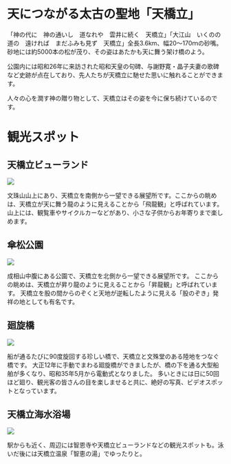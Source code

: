 # 天につながる太古の聖地「天橋立」

「神の代に　神の通いし　道なれや　雲井に続く　天橋立」「大江山　いくのの道の　遠ければ　まだふみも見ず　天橋立」全長3.6km、幅20～170ｍの砂嘴。 砂地には約5000本の松が茂り、その姿はあたかも天に舞う架け橋のよう。

公園内には昭和26年に来訪された昭和天皇の句碑、与謝野寛・晶子夫妻の歌碑など史跡が点在しており、先人たちが天橋立に馳せた思いに触れることができます。

人々の心を潤す神の贈り物として、天橋立はその姿を今に保ち続けているのです。

# 観光スポット

## 天橋立ビューランド
![](https://cdn.jsdelivr.net/gh/YAO-JIAYE/my_imgs_repo@main/imgs/20250717164640386.png)

文珠山山上にあり、天橋立を南側から一望できる展望所です。ここからの眺めは、天橋立が天に舞う龍のように見えることから「飛龍観」と呼ばれています。 山上には、観覧車やサイクルカーなどがあり、小さな子供からお年寄りまで楽しめます。

## 傘松公園
![](https://cdn.jsdelivr.net/gh/YAO-JIAYE/my_imgs_repo@main/imgs/20250717165549925.png)

成相山中腹にある公園で、天橋立を北側から一望できる展望所です。 ここからの眺めは、天橋立が昇り龍のように見えることから「昇龍観」と呼ばれています。 天橋立を股の間からのぞくと天地が逆転したように見える「股のぞき」発祥の地としても有名です。


## 廻旋橋

![](https://cdn.jsdelivr.net/gh/YAO-JIAYE/my_imgs_repo@main/imgs/20250717165744043.png)

船が通るたびに90度旋回する珍しい橋で、天橋立と文殊堂のある陸地をつなぐ橋です。 大正12年に手動でまわる廻旋橋ができましたが、橋の下を通る大型船舶が多くなり、昭和35年5月から電動式となりました。 多いときには日に50回ほど廻り、観光客の皆さんの目を楽しませると共に、絶好の写真、ビデオスポットとなっています。

## 天橋立海水浴場
![](https://cdn.jsdelivr.net/gh/YAO-JIAYE/my_imgs_repo@main/imgs/20250717170116918.png)

駅からも近く、周辺には智恩寺や天橋立ビューランドなどの観光スポットも。泳いだ後には天橋立温泉「智恵の湯」でゆったりと。